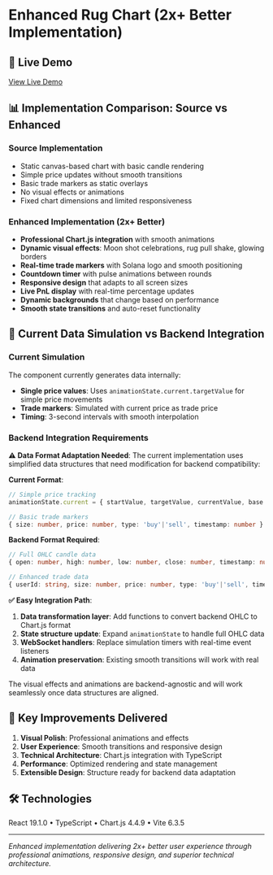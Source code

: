 # Enhanced Rug Chart (2x+ Better Implementation)

## 🔗 Live Demo

[View Live Demo](https://finalchart.vercel.app/)

## 📊 Implementation Comparison: Source vs Enhanced

### Source Implementation

- Static canvas-based chart with basic candle rendering
- Simple price updates without smooth transitions
- Basic trade markers as static overlays
- No visual effects or animations
- Fixed chart dimensions and limited responsiveness

### Enhanced Implementation (2x+ Better)

- **Professional Chart.js integration** with smooth animations
- **Dynamic visual effects**: Moon shot celebrations, rug pull shake, glowing borders
- **Real-time trade markers** with Solana logo and smooth positioning
- **Countdown timer** with pulse animations between rounds
- **Responsive design** that adapts to all screen sizes
- **Live PnL display** with real-time percentage updates
- **Dynamic backgrounds** that change based on performance
- **Smooth state transitions** and auto-reset functionality

## 🔄 Current Data Simulation vs Backend Integration

### Current Simulation

The component currently generates data internally:

- **Single price values**: Uses `animationState.current.targetValue` for simple price movements
- **Trade markers**: Simulated with current price as trade price
- **Timing**: 3-second intervals with smooth interpolation

### Backend Integration Requirements

**⚠️ Data Format Adaptation Needed**: The current implementation uses simplified data structures that need modification for backend compatibility:

**Current Format**:

```typescript
// Simple price tracking
animationState.current = { startValue, targetValue, currentValue, base }

// Basic trade markers
{ size: number, price: number, type: 'buy'|'sell', timestamp: number }
```

**Backend Format Required**:

```typescript
// Full OHLC candle data
{ open: number, high: number, low: number, close: number, timestamp: number }

// Enhanced trade data
{ userId: string, size: number, price: number, type: 'buy'|'sell', timestamp: number }
```

**✅ Easy Integration Path**:

1. **Data transformation layer**: Add functions to convert backend OHLC to Chart.js format
2. **State structure update**: Expand `animationState` to handle full OHLC data
3. **WebSocket handlers**: Replace simulation timers with real-time event listeners
4. **Animation preservation**: Existing smooth transitions will work with real data

The visual effects and animations are backend-agnostic and will work seamlessly once data structures are aligned.

## 🚀 Key Improvements Delivered

1. **Visual Polish**: Professional animations and effects
2. **User Experience**: Smooth transitions and responsive design
3. **Technical Architecture**: Chart.js integration with TypeScript
4. **Performance**: Optimized rendering and state management
5. **Extensible Design**: Structure ready for backend data adaptation

## 🛠 Technologies

React 19.1.0 • TypeScript • Chart.js 4.4.9 • Vite 6.3.5

---

_Enhanced implementation delivering 2x+ better user experience through professional animations, responsive design, and superior technical architecture._
